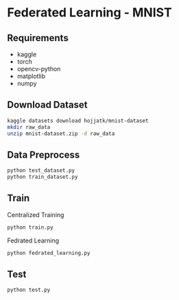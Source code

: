 # Federated Learning - MNIST

## Requirements

- kaggle
- torch
- opencv-python
- matplotlib
- numpy

## Download Dataset

```bash
kaggle datasets download hojjatk/mnist-dataset
mkdir raw_data
unzip mnist-dataset.zip -d raw_data
```

## Data Preprocess

```bash
python test_dataset.py
python train_dataset.py
```

## Train

Centralized Training

```bash
python train.py
```

Fedrated Learning

```bash
python fedrated_learning.py
```

## Test

```bash
python test.py
```
